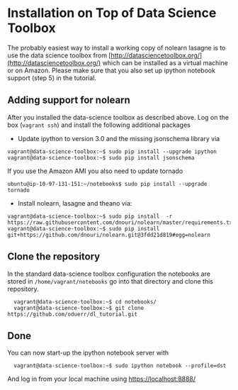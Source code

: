 # Installation on Top of Data Science Toolbox
The probably easiest way to install a working copy of nolearn lasagne is to use the data science toolbox from [http://datasciencetoolbox.org/](http://datasciencetoolbox.org/) which can be installed as a virtual machine or on Amazon. Please make sure that you also set up ipython notebook support (step 5) in the tutorial.

## Adding support for nolearn
After you installed the data-science toolbox as described above. Log on the box (`vagrant ssh`) and install the following additional packages

* Update ipython to version 3.0 and the missing jsonschema library via
```
vagrant@data-science-toolbox:~$ sudo pip install --upgrade ipython 
vagrant@data-science-toolbox:~$ sudo pip install jsonschema
```
If you use the Amazon AMI you also need to update tornado
```
ubuntu@ip-10-97-131-151:~/notebooks$ sudo pip install --upgrade tornado
```


* Install nolearn, lasagne and theano via:
```
vagrant@data-science-toolbox:~$ sudo pip install  -r https://raw.githubusercontent.com/dnouri/nolearn/master/requirements.txt
vagrant@data-science-toolbox:~$ sudo pip install git+https://github.com/dnouri/nolearn.git@3fdd21d819#egg=nolearn
```

## Clone the repository
In the standard data-science toolbox configuration the notebooks are stored in `/home/vagrant/notebooks` go into that directory and clone this repository.
```
  vagrant@data-science-toolbox:~$ cd notebooks/
  vagrant@data-science-toolbox:~$ git clone https://github.com/oduerr/dl_tutorial.git
```

## Done
You can now start-up the ipython notebook server with
```
  vagrant@data-science-toolbox:~$ sudo ipython notebook --profile=dst
```
And log in from your local machine using [https://localhost:8888/](https://localhost:8888/)









